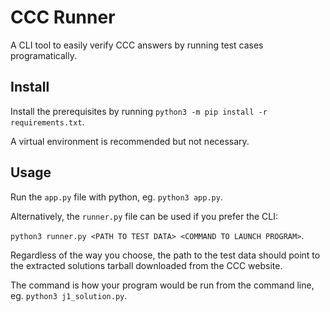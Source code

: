 # CCC Runner

A CLI tool to easily verify CCC answers by running test cases programatically.

## Install

Install the prerequisites by running `python3 -m pip install -r requirements.txt`.

A virtual environment is recommended but not necessary.

## Usage

Run the `app.py` file with python, eg. `python3 app.py`.

Alternatively, the `runner.py` file can be used if you prefer the CLI:

`python3 runner.py <PATH TO TEST DATA> <COMMAND TO LAUNCH PROGRAM>`.

Regardless of the way you choose, the path to the test data should point to the
extracted solutions tarball downloaded from the CCC website.

The command is how your program would be run from the command line, eg. `python3 j1_solution.py`.

